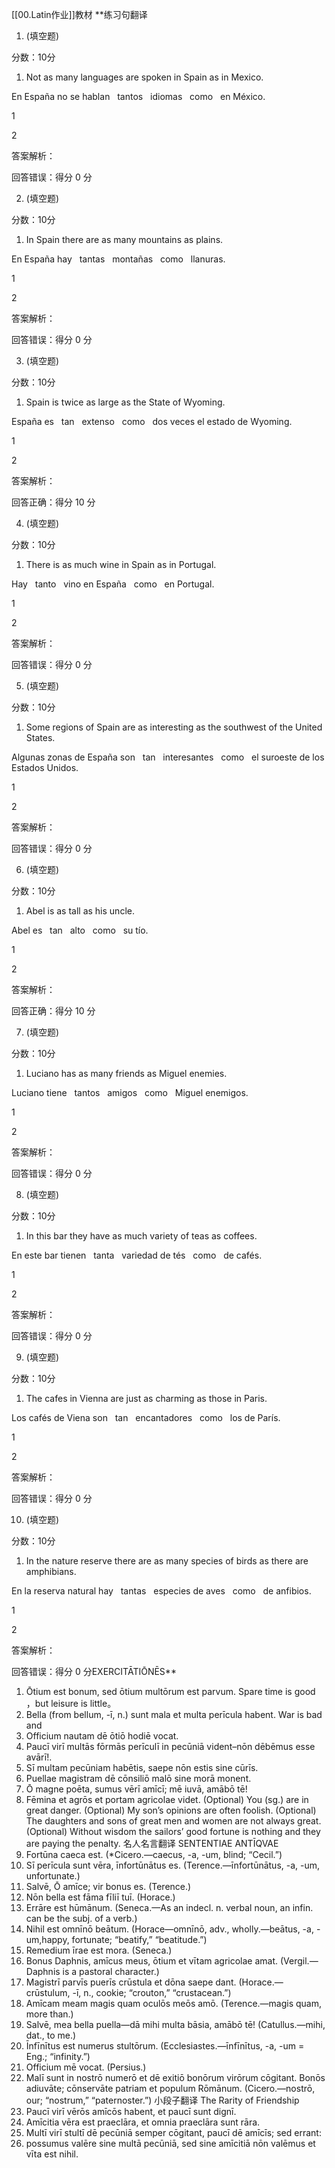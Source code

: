 [[00.Latin作业]]教材
**练习句翻译
1. (填空题)

分数：10分

1.  Not as many languages are spoken in Spain as in Mexico.
    

En España no se hablan   tantos   idiomas   como   en México.

1

2

答案解析：

回答错误：得分 0 分

2. (填空题)

分数：10分

1.  In Spain there are as many mountains as plains.
    

En España hay   tantas   montañas   como   llanuras.

1

2

答案解析：

回答错误：得分 0 分

3. (填空题)

分数：10分

1.  Spain is twice as large as the State of Wyoming.
    

España es   tan   extenso   como   dos veces el estado de Wyoming.

1

2

答案解析：

回答正确：得分 10 分

4. (填空题)

分数：10分

1.  There is as much wine in Spain as in Portugal.
    

Hay   tanto   vino en España   como   en Portugal.

1

2

答案解析：

回答错误：得分 0 分

5. (填空题)

分数：10分

1.  Some regions of Spain are as interesting as the southwest of the United States.
    

Algunas zonas de España son   tan   interesantes   como   el suroeste de los Estados Unidos.

1

2

答案解析：

回答错误：得分 0 分

6. (填空题)

分数：10分

1.  Abel is as tall as his uncle.
    

Abel es   tan   alto   como   su tío.

1

2

答案解析：

回答正确：得分 10 分

7. (填空题)

分数：10分

1.  Luciano has as many friends as Miguel enemies.
    

Luciano tiene   tantos   amigos   como   Miguel enemigos.

1

2

答案解析：

回答错误：得分 0 分

8. (填空题)

分数：10分

1.  In this bar they have as much variety of teas as coffees.
    

En este bar tienen   tanta   variedad de tés   como   de cafés.  

1

2

答案解析：

回答错误：得分 0 分

9. (填空题)

分数：10分

1.  The cafes in Vienna are just as charming as those in Paris.
    

Los cafés de Viena son   tan   encantadores   como   los de París.

1

2

答案解析：

回答错误：得分 0 分

10. (填空题)

分数：10分

1.  In the nature reserve there are as many species of birds as there are amphibians.
    

En la reserva natural hay   tantas   especies de aves   como   de anfibios.  

1

2

答案解析：

回答错误：得分 0 分EXERCITĀTIŌNĒS**
1.	Ōtium est bonum, sed ōtium multōrum est parvum.
Spare time is good ，but leisure is little。
2. Bella (from bellum, -ī, n.) sunt mala et multa perīcula habent.
War is bad and 
3. Officium nautam dē ōtiō hodiē vocat.
4. Paucī virī multās fōrmās perīculī in pecūniā vident–nōn dēbēmus esse avārī!.
5. Sī multam pecūniam habētis, saepe nōn estis sine cūrīs.
6. Puellae magistram dē cōnsiliō malō sine morā monent.
7. Ō magne poēta, sumus vērī amīcī; mē iuvā, amābō tē!
8. Fēmina et agrōs et portam agricolae videt.
(Optional) You (sg.) are in great danger.
(Optional) My son’s opinions are often foolish.
(Optional) The daughters and sons of great men and women are not always great.
(Optional) Without wisdom the sailors’ good fortune is nothing and they are paying the penalty.
名人名言翻译
SENTENTIAE ANTĪQVAE
9. Fortūna caeca est. (*Cicero.—caecus, -a, -um, blind; “Cecil.”)
10. Sī perīcula sunt vēra, īnfortūnātus es. (Terence.—īnfortūnātus, -a, -um, unfortunate.)
11. Salvē, Ō amīce; vir bonus es. (Terence.)
12. Nōn bella est fāma fīliī tuī. (Horace.)
13. Errāre est hūmānum. (Seneca.—As an indecl. n. verbal noun, an infin. can be the subj. of a verb.)
14. Nihil est omnīnō beātum. (Horace—omnīnō, adv., wholly.—beātus, -a, -um,happy, fortunate; “beatify,” “beatitude.”)
15. Remedium īrae est mora. (Seneca.)
16. Bonus Daphnis, amīcus meus, ōtium et vītam agricolae amat. (Vergil.—Daphnis is a pastoral character.)
17. Magistrī parvīs puerīs crūstula et dōna saepe dant. (Horace.—crūstulum, -ī, n., cookie; “crouton,” “crustacean.”)
18. Amīcam meam magis quam oculōs meōs amō. (Terence.—magis quam, more than.)
19. Salvē, mea bella puella—dā mihi multa bāsia, amābō tē! (Catullus.—mihi, dat., to me.)
20. Īnfīnītus est numerus stultōrum. (Ecclesiastes.—īnfīnītus, -a, -um = Eng.; “infinity.”)
21. Officium mē vocat. (Persius.)
22. Malī sunt in nostrō numerō et dē exitiō bonōrum virōrum cōgitant. Bonōs adiuvāte; cōnservāte patriam et populum Rōmānum. (Cicero.—nostrō, our; “nostrum,” “paternoster.”)
小段子翻译
The Rarity of Friendship
23. Paucī virī vērōs amīcōs habent, et paucī sunt dignī.
24. Amīcitia vēra est praeclāra, et omnia praeclāra sunt rāra.
25. Multī virī stultī dē pecūniā semper cōgitant, paucī dē amīcīs; sed errant:
26. possumus valēre sine multā pecūniā, sed sine amīcitiā nōn valēmus et vīta est nihil.

